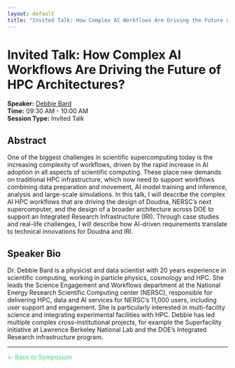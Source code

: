 ```yaml
---
layout: default
title: "Invited Talk: How Complex AI Workflows Are Driving the Future of HPC Architectures? - AIExScale 2025"
---
```


# Invited Talk: How Complex AI Workflows Are Driving the Future of HPC Architectures?

**Speaker:** [Debbie Bard](/speakers/debbie-bard)  
**Time:** 09:30 AM - 10:00 AM  
**Session Type:** Invited Talk

## Abstract

One of the biggest challenges in scientific supercomputing today is the increasing complexity of workflows, driven by the rapid increase in AI adoption in all aspects of scientific computing. These place new demands on traditional HPC infrastructure, which now need to support workflows combining data preparation and movement, AI model training and inference, analysis and large-scale simulations. In this talk, I will describe the complex AI HPC workflows that are driving the design of Doudna, NERSC’s next supercomputer, and the design of a broader architecture across DOE to support an Integrated Research Infrastructure (IRI). Through case studies and real-life challenges, I will describe how AI-driven requirements translate to technical innovations for Doudna and IRI.

## Speaker Bio

Dr. Debbie Bard is a physicist and data scientist with 20 years experience in scientific computing, working in particle physics, cosmology and HPC. She leads the Science Engagement and Workflows department at the National Energy Research Scientific Computing center (NERSC), responsible for delivering HPC, data and AI services for NERSC’s 11,000 users, including user support and engagement. She is particularly interested in multi-facility science and integrating experimental facilities with HPC. Debbie has led multiple complex cross-institutional projects, for example the Superfacility initiative at Lawrence Berkeley National Lab and the DOE’s Integrated Research infrastructure program.  

---

<a href="/" style="color: #4ade80; text-decoration: none;">← Back to Symposium</a> 
